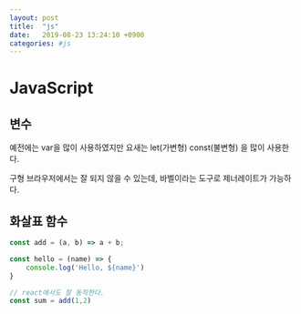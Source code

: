 ```yaml
---
layout: post
title:  "js"
date:   2019-08-23 13:24:10 +0900
categories: #js
---
```

# JavaScript

## 변수 

예전에는 var을 많이 사용하였지만 요새는 let(가변형) const(불변형) 을 많이 사용한다.

구형 브라우저에서는 잘 되지 않을 수 있는데, 바벨이라는 도구로 제너레이트가 가능하다.

## 화살표 함수

```js
const add = (a, b) => a + b;

const hello = (name) => {
    console.log('Hello, ${name}')
}

// react에서도 잘 동작한다.
const sum = add(1,2)
```

